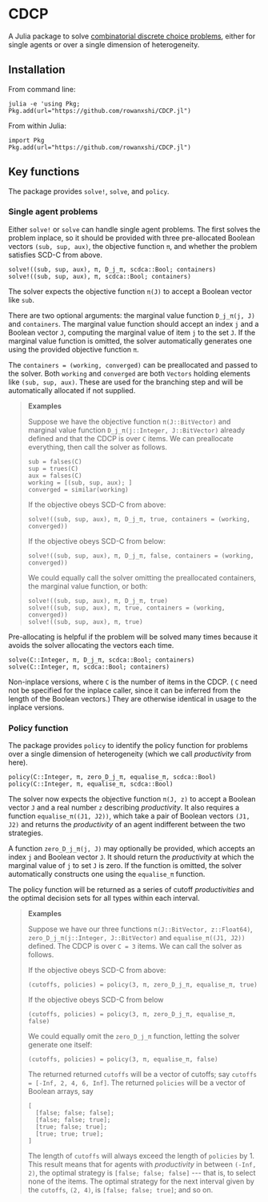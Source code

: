 # CDCP

A Julia package to solve [combinatorial discrete choice problems](https://rowanxshi.github.io/papers/cdc.pdf), either for single agents or over a single dimension of heterogeneity.

## Installation

From command line:

```
julia -e 'using Pkg; Pkg.add(url="https://github.com/rowanxshi/CDCP.jl")
```

From within Julia:

```
import Pkg
Pkg.add(url="https://github.com/rowanxshi/CDCP.jl")
```

## Key functions

The package provides `solve!`, `solve`, and `policy`.

### Single agent problems

Either `solve!` or `solve` can handle single agent problems. The first solves the problem inplace, so it should be provided with three pre-allocated Boolean vectors `(sub, sup, aux)`, the objective function `π`, and whether the problem satisfies SCD-C from above.

```
solve!((sub, sup, aux), π, D_j_π, scdca::Bool; containers)
solve!((sub, sup, aux), π, scdca::Bool; containers)
```

The solver expects the objective function `π(J)` to accept a Boolean vector like `sub`.

There are two optional arguments: the marginal value function `D_j_π(j, J)` and `containers`. The marginal value function should accept an index `j` and a Boolean vector `J`, computing the marginal value of item `j` to the set `J`. If the marginal value function is omitted, the solver automatically generates one using the provided objective function `π`.

The `containers = (working, converged)` can be preallocated and passed to the solver. Both `working` and `converged` are both `Vectors` holding elements like `(sub, sup, aux)`. These are used for the branching step and will be automatically allocated if not supplied.

> **Examples**
>
> Suppose we have the objective function `π(J::BitVector)` and marginal value function `D_j_π(j::Integer, J::BitVector)` already defined and that the CDCP is over `C` items. We can preallocate everything, then call the solver as follows.
>
> ```
> sub = falses(C)
> sup = trues(C)
> aux = falses(C)
> working = [(sub, sup, aux); ]
> converged = similar(working)
> ```
>
> If the objective obeys SCD-C from above:
>
> ```
> solve!((sub, sup, aux), π, D_j_π, true, containers = (working, converged)) 
> ```
>
> If the objective obeys SCD-C from below:
>
> ```
> solve!((sub, sup, aux), π, D_j_π, false, containers = (working, converged)) 
> ```
>
> We could equally call the solver omitting the preallocated containers, the marginal value function, or both:
>
> ```
> solve!((sub, sup, aux), π, D_j_π, true)
> solve!((sub, sup, aux), π, true, containers = (working, converged)) 
> solve!((sub, sup, aux), π, true)
> ```

Pre-allocating is helpful if the problem will be solved many times because it avoids the solver allocating the vectors each time.

```
solve(C::Integer, π, D_j_π, scdca::Bool; containers)
solve(C::Integer, π, scdca::Bool; containers)
```

Non-inplace versions, where `C` is the number of items in the CDCP. ( `C` need not be specified for the inplace caller, since it can be inferred from the length of the Boolean vectors.) They are otherwise identical in usage to the inplace versions.

### Policy function

The package provides `policy` to identify the policy function for problems over a single dimension of heterogeneity (which we call _productivity_ from here).

```
policy(C::Integer, π, zero_D_j_π, equalise_π, scdca::Bool)
policy(C::Integer, π, equalise_π, scdca::Bool)
```

The solver now expects the objective function `π(J, z)` to accept a Boolean vector `J` and a real number `z` describing _productivity_. It also requires a function `equalise_π((J1, J2))`, which take a pair of Boolean vectors `(J1, J2)` and returns the _productivity_ of an agent indifferent between the two strategies.

A function `zero_D_j_π(j, J)` may optionally be provided, which accepts an index `j` and Boolean vector `J`. It should return the _productivity_ at which the marginal value of `j` to set `J` is zero. If the function is omitted, the solver automatically constructs one using the `equalise_π` function.

The policy function will be returned as a series of cutoff _productivities_ and the optimal decision sets for all types within each interval.

> **Examples**
>
> Suppose we have our three functions `π(J::BitVector, z::Float64)`, `zero_D_j_π(j::Integer, J::BitVector)` and `equalise_π((J1, J2))` defined. The CDCP is over `C = 3` items. We can call the solver as follows.
>
> If the objective obeys SCD-C from above:
> ```
> (cutoffs, policies) = policy(3, π, zero_D_j_π, equalise_π, true)
> ```
>
> If the objective obeys SCD-C from below
> ```
> (cutoffs, policies) = policy(3, π, zero_D_j_π, equalise_π, false)
> ```
>
> We could equally omit the `zero_D_j_π` function, letting the solver generate one itself:
>
> ```
> (cutoffs, policies) = policy(3, π, equalise_π, false)
> ```
>
> The returned returned `cutoffs` will be a vector of cutoffs; say `cutoffs = [-Inf, 2, 4, 6, Inf]`. The returned `policies` will be a vector of Boolean arrays, say
>
> ```
> [
> 	[false; false; false];
> 	[false; false; true];
> 	[true; false; true];
> 	[true; true; true];
> ]
> ```
>
> The length of `cutoffs` will always exceed the length of `policies` by 1. This result means that for agents with _productivity_ in between `(-Inf, 2)`, the optimal strategy is `[false; false; false]` --- that is, to select none of the items. The optimal strategy for the next interval given by the `cutoffs`, `(2, 4)`, is `[false; false; true]`; and so on.  
